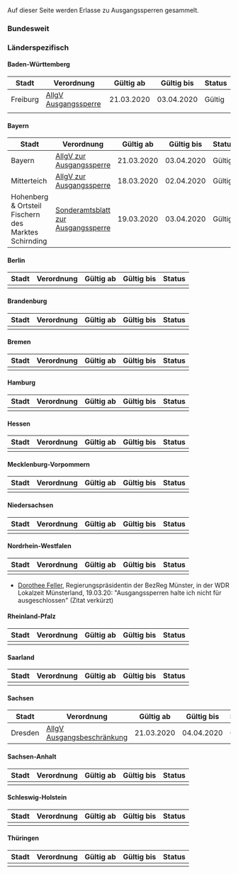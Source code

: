 Auf dieser Seite werden Erlasse zu Ausgangssperren gesammelt.

### Bundesweit

### Länderspezifisch

#### Baden-Württemberg

| Stadt    | Verordnung                                                                                                                                                                                          | Gültig ab  | Gültig bis | Status |
| -------- | --------------------------------------------------------------------------------------------------------------------------------------------------------------------------------------------------- | ---------- | ---------- | ------ |
| Freiburg | [AllgV Ausgangssperre](https://www.freiburg.de/pb/site/Freiburg/get/params_E1141941458/1532235/2020-03-20%20_11-28Uhr_AllgV_Betretungsverbot%C3%96ffentlicheOrte_Ver%C3%B6ffentlichungsversion.pdf) | 21.03.2020 | 03.04.2020 | Gültig |
|          |                                                                                                                                                                                                     |            |            |        |

#### Bayern

| Stadt                                                | Verordnung                                                                                                                    | Gültig ab  | Gültig bis | Status |
| ---------------------------------------------------- | ----------------------------------------------------------------------------------------------------------------------------- | ---------- | ---------- | ------ |
| Bayern                                               | [AllgV zur Ausgangssperre](https://www.stmi.bayern.de/assets/stmi/med/aktuell/20-03-19_ausgangsbeschr%C3%A4nkung_bayern_.pdf) | 21.03.2020 | 03.04.2020 | Gültig |
| Mitterteich                                          | [AllgV zur Ausgangssperre](https://www.kreis-tir.de/fileadmin/user_upload/Ausgangssperre_final.pdf)                           | 18.03.2020 | 02.04.2020 | Gültig |
| Hohenberg & Ortsteil Fischern des Marktes Schirnding | [Sonderamtsblatt zur Ausgangssperre](https://www.landkreis-wunsiedel.de/file/07-2020-sonderamtsblatt.pdf)                     | 19.03.2020 | 03.04.2020 | Gültig |

#### Berlin

| Stadt | Verordnung | Gültig ab | Gültig bis | Status |
| ----- | ---------- | --------- | ---------- | ------ |
|       |            |           |            |        |

#### Brandenburg

| Stadt | Verordnung | Gültig ab | Gültig bis | Status |
| ----- | ---------- | --------- | ---------- | ------ |
|       |            |           |            |        |

#### Bremen

| Stadt | Verordnung | Gültig ab | Gültig bis | Status |
| ----- | ---------- | --------- | ---------- | ------ |
|       |            |           |            |        |

#### Hamburg

| Stadt | Verordnung | Gültig ab | Gültig bis | Status |
| ----- | ---------- | --------- | ---------- | ------ |
|       |            |           |            |        |

#### Hessen

| Stadt | Verordnung | Gültig ab | Gültig bis | Status |
| ----- | ---------- | --------- | ---------- | ------ |
|       |            |           |            |        |

#### Mecklenburg-Vorpommern

| Stadt | Verordnung | Gültig ab | Gültig bis | Status |
| ----- | ---------- | --------- | ---------- | ------ |
|       |            |           |            |        |

#### Niedersachsen

| Stadt | Verordnung | Gültig ab | Gültig bis | Status |
| ----- | ---------- | --------- | ---------- | ------ |
|       |            |           |            |        |

#### Nordrhein-Westfalen

| Stadt | Verordnung | Gültig ab | Gültig bis | Status |
| ----- | ---------- | --------- | ---------- | ------ |
|       |            |           |            |        |

  - [Dorothee Feller](https://de.wikipedia.org/wiki/Dorothee_Feller),
    Regierungspräsidentin der BezReg Münster, in der WDR Lokalzeit
    Münsterland, 19.03.20: "Ausgangssperren halte ich nicht für
    ausgeschlossen" (Zitat verkürzt)

#### Rheinland-Pfalz

| Stadt | Verordnung | Gültig ab | Gültig bis | Status |
| ----- | ---------- | --------- | ---------- | ------ |
|       |            |           |            |        |

#### Saarland

| Stadt | Verordnung | Gültig ab | Gültig bis | Status |
| ----- | ---------- | --------- | ---------- | ------ |
|       |            |           |            |        |

#### Sachsen

| Stadt | Verordnung | Gültig ab | Gültig bis | Status |
| ----- | ---------- | --------- | ---------- | ------ |
| Dresden | [AllgV Ausgangsbeschränkung](https://www.dresden.de/media/pdf/presseamt/Allgemeinverfuegung.pdf) | 21.03.2020 | 04.04.2020 | Gültig |

#### Sachsen-Anhalt

| Stadt | Verordnung | Gültig ab | Gültig bis | Status |
| ----- | ---------- | --------- | ---------- | ------ |
|       |            |           |            |        |

#### Schleswig-Holstein

| Stadt | Verordnung | Gültig ab | Gültig bis | Status |
| ----- | ---------- | --------- | ---------- | ------ |
|       |            |           |            |        |

#### Thüringen

| Stadt | Verordnung | Gültig ab | Gültig bis | Status |
| ----- | ---------- | --------- | ---------- | ------ |
|       |            |           |            |        |
